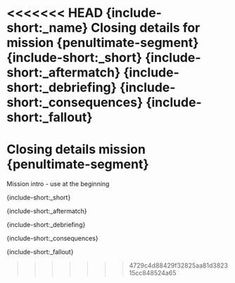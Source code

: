 <<<<<<< HEAD
{include-short:_name}
Closing details for mission {penultimate-segment}
{include-short:_short}
{include-short:_aftermatch}
{include-short:_debriefing}
{include-short:_consequences}
{include-short:_fallout}
=======
# Closing details mission {penultimate-segment}
Mission intro - use at the beginning

{include-short:_short}

{include-short:_aftermatch}

{include-short:_debriefing}

{include-short:_consequences}

{include-short:_fallout}
>>>>>>> 4729c4d88429f32825aa81d382315cc848524a65
